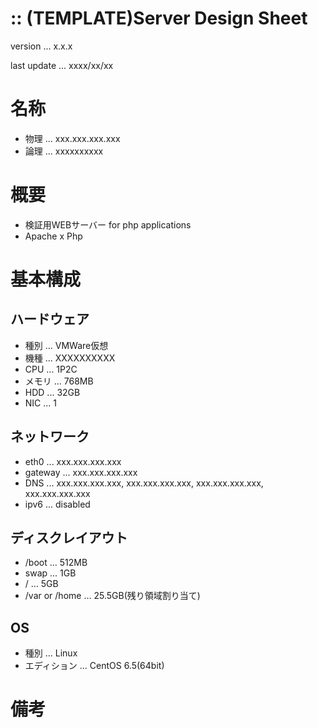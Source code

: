 
:: (TEMPLATE)Server Design Sheet
=====

version ... x.x.x

last update ... xxxx/xx/xx

# 名称

- 物理 ... xxx.xxx.xxx.xxx
- 論理 ... xxxxxxxxxx

# 概要

- 検証用WEBサーバー for php applications
- Apache x Php

# 基本構成

## ハードウェア

- 種別 ... VMWare仮想
- 機種 ... XXXXXXXXXX
- CPU ... 1P2C
- メモリ ... 768MB 
- HDD ... 32GB
- NIC ... 1

## ネットワーク

- eth0 ... xxx.xxx.xxx.xxx
- gateway ... xxx.xxx.xxx.xxx
- DNS ... xxx.xxx.xxx.xxx, xxx.xxx.xxx.xxx, xxx.xxx.xxx.xxx, xxx.xxx.xxx.xxx
- ipv6 ... disabled

## ディスクレイアウト

- /boot ... 512MB
- swap ... 1GB
- / ... 5GB
- /var or /home ... 25.5GB(残り領域割り当て)

## OS

- 種別 ... Linux
- エディション ... CentOS 6.5(64bit)

# 備考

